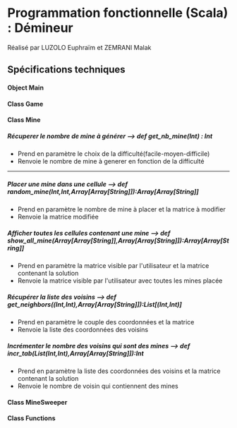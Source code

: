 # Programmation fonctionnelle (Scala) : Démineur
Réalisé par LUZOLO Euphraïm et ZEMRANI Malak
## Spécifications techniques
#### Object Main
#### Class Game
#### Class Mine
##### Récuperer le nombre de mine à générer --> def get_nb_mine(Int) : Int
* Prend en paramètre le choix de la difficulté(facile-moyen-difficile)
* Renvoie le nombre de mine à generer en fonction de la difficulté
***
##### Placer une mine dans une cellule --> def random_mine(Int,Int,Array[Array[String]]):Array[Array[String]]
* Prend en paramètre le nombre de mine à placer et la matrice à modifier
* Renvoie la matrice modifiée
##### Afficher toutes les cellules contenant une mine --> def show_all_mine(Array[Array[String]],Array[Array[String]]):Array[Array[String]]
* Prend en paramètre la matrice visible par l'utilisateur et la matrice contenant la solution
* Renvoie la matrice visible par l'utilisateur avec toutes les mines placée
##### Récupérer la liste des voisins --> def get_neighbors((Int,Int),Array[Array[String]]):List[(Int,Int)]
* Prend en paramètre le couple des coordonnées et la matrice 
* Renvoie la liste des coordonnées des voisins
##### Incrémenter le nombre des voisins qui sont des mines --> def incr_tab(List(Int,Int),Array[Array[String]]):Int
* Prend en paramètre la liste des coordonnées des voisins et la matrice contenant la solution
* Renvoie le nombre de voisin qui contiennent des mines
#### Class MineSweeper
#### Class Functions




